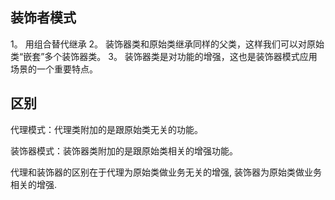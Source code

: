 ## 装饰者模式
1。 用组合替代继承
2。 装饰器类和原始类继承同样的父类，这样我们可以对原始类“嵌套”多个装饰器类。
3。 装饰器类是对功能的增强，这也是装饰器模式应用场景的一个重要特点。

## 区别
代理模式：代理类附加的是跟原始类无关的功能。

装饰器模式：装饰器类附加的是跟原始类相关的增强功能。

代理和装饰器的区别在于代理为原始类做业务无关的增强, 
装饰器为原始类做业务相关的增强.
